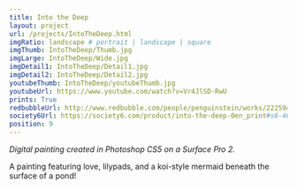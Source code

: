 ```yaml
---
title: Into the Deep
layout: project
url: /projects/IntoTheDeep.html
imgRatio: landscape # portrait | landscape | square
imgThumb: IntoTheDeep/Thumb.jpg
imgLarge: IntoTheDeep/Wide.jpg
imgDetail1: IntoTheDeep/Detail1.jpg
imgDetail2: IntoTheDeep/Detail2.jpg
youtubeThumb: IntoTheDeep/youtubeThumb.jpg
youtubeUrl: https://www.youtube.com/watch?v=Vr4JlSD-RwU
prints: True
redbubbleUrl: http://www.redbubble.com/people/penguinstein/works/22259483-into-the-deep
society6Url: https://society6.com/product/into-the-deep-0en_print#s6-4649393p4a1v45
position: 9
---
```


*Digital painting created in Photoshop CS5 on a Surface Pro 2.*

A painting featuring love, lilypads, and a koi-style mermaid beneath the surface of a pond!
